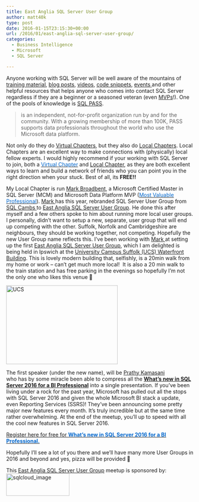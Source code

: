 ```yaml
---
title: East Anglia SQL Server User Group
author: matt40k
type: post
date: 2016-01-15T23:15:30+00:00
url: /2016/01/east-anglia-sql-server-user-group/
categories:
  - Business Intelligence
  - Microsoft
  - SQL Server

---
```

Anyone working with SQL Server will be well aware of the mountains of <a href="http://projectbotticelli.com/" target="_blank" rel="nofollow">training material</a>, <a href="http://blog.crossjoin.co.uk" target="_blank" rel="nofollow">blog posts</a>, <a href="https://www.youtube.com/user/PASSBIVC" target="_blank" rel="nofollow">videos</a>, <a href="https://gist.github.com/in2bi/c82b6486b5ca7bc39b01" target="_blank" rel="nofollow">code snippets</a>, <a href="http://sqlcambs.org.uk/" target="_blank" rel="nofollow">events </a>and other helpful resources that helps anyone who comes into contact SQL Server regardless if they are a beginner or a seasoned veteran (even <a href="https://mvp.microsoft.com/" target="_blank" rel="nofollow">MVPs</a>!). One of the pools of knowledge is <a href="https://www.sqlpass.org/" target="_blank" rel="nofollow" class="broken_link">SQL PASS</a>.

> is an independent, not-for-profit organization run by and for the community. With a growing membership of more than 100K, PASS supports data professionals throughout the world who use the Microsoft data platform.

Not only do they do <a href="http://www.sqlpass.org/PASSChapters/VirtualChapters.aspx" target="_blank" rel="nofollow">Virtual Chapters</a>, but they also do <a href="http://sqlea.org.uk/" target="_blank" rel="nofollow">Local Chapters</a>. Local Chapters are an excellent way to make connections with (physically) local fellow experts. I would highly recommend if your working with SQL Server to join, both a <a href="http://www.sqlpass.org/PASSChapters/VirtualChapters.aspx" target="_blank" rel="nofollow"><u><span style="color: #0066cc;">Virtual Chapter</span></u></a> and <a href="http://www.sqlpass.org/PASSChapters/LocalChapters.aspx" target="_blank" rel="nofollow">Local Chapter</a>, as they are both excellent ways to learn and build a network of friends who you can point you in the right direction when your stuck. Best of all, its **FREE!!**

My Local Chapter is run <a href="http://tenbulls.co.uk/miscellaneous/about/" target="_blank" rel="nofollow">Mark Broadbent</a>, a Microsoft Certified Master in SQL Server (MCM) and Microsoft Data Platform MVP (<a title="most valuable professional" href="https://mvp.microsoft.com/en-us/" target="_blank" rel="nofollow"><u><span style="color: #0066cc;">Most Valuable Professional</span></u></a>). <a href="http://tenbulls.co.uk" target="_blank" rel="nofollow">Mark </a>has this year, rebranded SQL Server User Group from <a href="http://sqlcambs.org.uk/" target="_blank" rel="nofollow">SQL Cambs </a>to <a href="http://sqlea.org.uk/" target="_blank" rel="nofollow">East Anglia SQL Server User Group</a>. He done this after myself and a few others spoke to him about running more local user groups. I personally, didn&#8217;t want to setup a new, separate, user group that will end up competing with the other. Suffolk, Norfolk and Cambridgeshire are neighbours, they should be working together, not competing. Hopefully the new User Group name reflects this. I&#8217;ve been working with <a href="http://tenbulls.co.uk" target="_blank" rel="nofollow">Mark </a>at setting up the first <a href="http://sqlea.org.uk/" target="_blank" rel="nofollow">East Anglia SQL Server User Group</a>, which I am delighted is being held in Ipswich at the <a href="http://www.ucs.ac.uk/Faculties-and-Centres/Ourcampusnetwork/UCSIpswich/Waterfront%20building.aspx" target="_blank" rel="nofollow">University Campus Suffolk (UCS) Waterfront Building</a>. This is lovely modern building that, selfishly, is a 20min walk from my home or work &#8211; can&#8217;t get much more local!  It is also a 20 min walk to the train station and has free parking in the evenings so hopefully I&#8217;m not the only one who likes this venue 🙂

<a href="//matt40k.uk/img/2016/01/UCS.jpg" rel="attachment wp-att-545" target="_blank" rel="nofollow"><img class="alignnone size-medium wp-image-545" src="//matt40k.uk/img/2016/01/UCS-300x212.jpg" alt="UCS" width="300" height="212" srcset="//matt40k.uk/img/2016/01/UCS-300x212.jpg 300w, //matt40k.uk/img/2016/01/UCS-271x192.jpg 271w, //matt40k.uk/img/2016/01/UCS.jpg 630w" sizes="(max-width: 300px) 100vw, 300px" /></a>

The first speaker (under the new name), will be <a href="https://twitter.com/pkamasani" target="_blank" rel="nofollow">Prathy Kamasani </a>who has by some miracle been able to compress all the <a href="http://sqlea.org.uk/2016/01/15/meetup20160128/" target="_blank" rel="nofollow"><strong>What’s new in SQL Server 2016 for a BI Professional</strong></a> into a single presentation. If you&#8217;ve been living under a rock for the past year, Microsoft has pulled out all <a href="https://powerbi.microsoft.com/en-us/documentation/powerbi-desktop-latest-update/" target="_blank" rel="nofollow"></a>the stops with SQL Server 2016 and given the whole Microsoft BI stack a update, even Reporting Services (SSRS)! They&#8217;ve been announcing some pretty major new features every month. It&#8217;s truly incredible but at the same time rather overwhelming. At the end of the meetup, you&#8217;ll up to speed with all the cool new features in SQL Server 2016.

<a href="http://www.eventbrite.co.uk/e/sqlea-january-meetup-ipswich-tickets-20759595509" target="_blank" rel="nofollow">Register here for free for <strong><u><span style="color: #0066cc;">What’s new in SQL Server 2016 for a BI Professional.</span></u></strong></a>

Hopefully I&#8217;ll see a lot of you there and we&#8217;ll have many more User Groups in 2016 and beyond and yes, pizza will be provided 🙂

This <a href="http://sqlea.org.uk/2016/01/15/meetup20160128/" target="_blank" rel="nofollow">East Anglia SQL Server User Group</a> meetup is sponsored by: <a href="http://sqlcloud.co.uk/" rel="attachment wp-att-544" target="_blank" rel="nofollow"><img class="alignnone size-full wp-image-544" src="//matt40k.uk/img/2016/01/sqlcloud_image.png" alt="sqlcloud_image" width="170" height="60" /></a>
